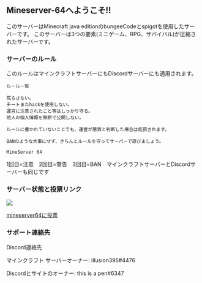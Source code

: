 ## Mineserver-64へようこそ!!

このサーバーはMinecraft java editionのbungeeCodeとspigotを使用したサーバーです。
このサーバーは3つの要素(ミニゲーム、RPG、サバイバル)が圧縮されたサーバーです。　

### サーバーのルール
このルールはマインクラフトサーバーにもDiscordサーバーにも適用されます。

```
ルール一覧

荒らさない。
チートまたhackを使用しない。
運営に注意されたこと等はしっかり守る。
他人の個人情報を無断で公開しない。
﻿
ルールに書かれていないことでも、運営が悪質と判断した場合は処罰されます。
﻿
BANのような大事にせず、きちんとルールを守ってサーバーで遊びましょう。

MineServer 64

```

1回目=注意　2回目=警告　3回目=BAN　マインクラフトサーバーとDiscordサーバーも同じです
### サーバー状態と投票リンク
<a href="https://minecraft.jp/servers/27.127.176.228"><img src="https://minecraft.jp/servers/27.127.176.228/banner/4/560x95.png"/></a>

<a href="https://minecraft.jp/servers/27.127.176.228">mineserver64に投票</a>
### サポート連絡先
Discord連絡先

マインクラフト
サーバーオーナー: illusion395#4476

Discordとサイトのオーナー: this is a pen#6347
